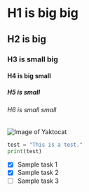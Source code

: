 # H1 is big big
## H2 is big
### H3 is small big
#### H4 is big small
##### H5 is small
###### H6 is small small

![Image of Yaktocat](https://octodex.github.com/images/yaktocat.png)

```python
test = "This is a test."
print(test)
```
- [x] Sample task 1
- [x] Sample task 2
- [ ] Sample task 3
